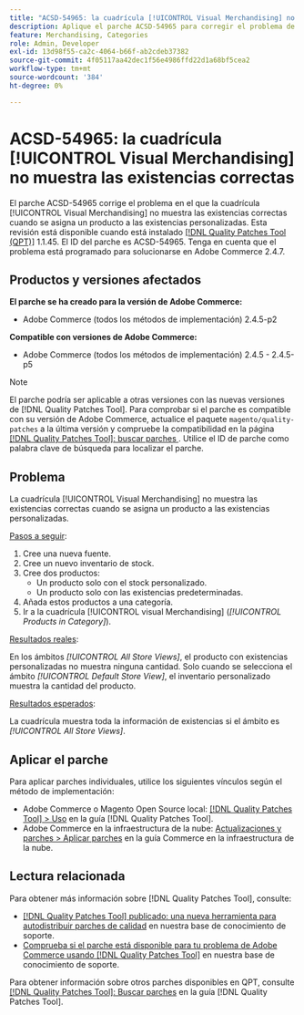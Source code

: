 ```yaml
---
title: "ACSD-54965: la cuadrícula [!UICONTROL Visual Merchandising] no muestra las existencias correctas"
description: Aplique el parche ACSD-54965 para corregir el problema de Adobe Commerce en el que la cuadrícula [!UICONTROL Visual Merchandising] no muestra las existencias correctas cuando se asigna un producto a las existencias personalizadas.
feature: Merchandising, Categories
role: Admin, Developer
exl-id: 13d98f55-ca2c-4064-b66f-ab2cdeb37382
source-git-commit: 4f05117aa42dec1f56e4986ffd22d1a68bf5cea2
workflow-type: tm+mt
source-wordcount: '384'
ht-degree: 0%

---
```


# ACSD-54965: la cuadrícula [!UICONTROL Visual Merchandising] no muestra las existencias correctas

El parche ACSD-54965 corrige el problema en el que la cuadrícula [!UICONTROL Visual Merchandising] no muestra las existencias correctas cuando se asigna un producto a las existencias personalizadas. Esta revisión está disponible cuando está instalado [[!DNL Quality Patches Tool (QPT)]](/help/announcements/adobe-commerce-announcements/magento-quality-patches-released-new-tool-to-self-serve-quality-patches.md) 1.1.45. El ID del parche es ACSD-54965. Tenga en cuenta que el problema está programado para solucionarse en Adobe Commerce 2.4.7.

## Productos y versiones afectados

**El parche se ha creado para la versión de Adobe Commerce:**

* Adobe Commerce (todos los métodos de implementación) 2.4.5-p2

**Compatible con versiones de Adobe Commerce:**

* Adobe Commerce (todos los métodos de implementación) 2.4.5 - 2.4.5-p5

>[!NOTE]
>
>El parche podría ser aplicable a otras versiones con las nuevas versiones de [!DNL Quality Patches Tool]. Para comprobar si el parche es compatible con su versión de Adobe Commerce, actualice el paquete `magento/quality-patches` a la última versión y compruebe la compatibilidad en la página [[!DNL Quality Patches Tool]: buscar parches ](https://experienceleague.adobe.com/tools/commerce-quality-patches/index.html?lang=es). Utilice el ID de parche como palabra clave de búsqueda para localizar el parche.

## Problema

La cuadrícula [!UICONTROL Visual Merchandising] no muestra las existencias correctas cuando se asigna un producto a las existencias personalizadas.

<u>Pasos a seguir</u>:

1. Cree una nueva fuente.
1. Cree un nuevo inventario de stock.
1. Cree dos productos:
   * Un producto solo con el stock personalizado.
   * Un producto solo con las existencias predeterminadas.
1. Añada estos productos a una categoría.
1. Ir a la cuadrícula [!UICONTROL visual Merchandising] (*[!UICONTROL Products in Category]*).

<u>Resultados reales</u>:

En los ámbitos *[!UICONTROL All Store Views]*, el producto con existencias personalizadas no muestra ninguna cantidad. Solo cuando se selecciona el ámbito *[!UICONTROL Default Store View]*, el inventario personalizado muestra la cantidad del producto.

<u>Resultados esperados</u>:

La cuadrícula muestra toda la información de existencias si el ámbito es *[!UICONTROL All Store Views]*.

## Aplicar el parche

Para aplicar parches individuales, utilice los siguientes vínculos según el método de implementación:

* Adobe Commerce o Magento Open Source local: [[!DNL Quality Patches Tool] > Uso](https://experienceleague.adobe.com/docs/commerce-operations/tools/quality-patches-tool/usage.html?lang=es) en la guía [!DNL Quality Patches Tool].
* Adobe Commerce en la infraestructura de la nube: [Actualizaciones y parches > Aplicar parches](https://experienceleague.adobe.com/docs/commerce-cloud-service/user-guide/develop/upgrade/apply-patches.html?lang=es) en la guía Commerce en la infraestructura de la nube.

## Lectura relacionada

Para obtener más información sobre [!DNL Quality Patches Tool], consulte:

* [[!DNL Quality Patches Tool] publicado: una nueva herramienta para autodistribuir parches de calidad](/help/announcements/adobe-commerce-announcements/magento-quality-patches-released-new-tool-to-self-serve-quality-patches.md) en nuestra base de conocimiento de soporte.
* [Comprueba si el parche está disponible para tu problema de Adobe Commerce usando [!DNL Quality Patches Tool]](/help/support-tools/patches-available-in-qpt-tool/check-patch-for-magento-issue-with-magento-quality-patches.md) en nuestra base de conocimiento de soporte.

Para obtener información sobre otros parches disponibles en QPT, consulte [[!DNL Quality Patches Tool]: Buscar parches](https://experienceleague.adobe.com/tools/commerce-quality-patches/index.html?lang=es) en la guía [!DNL Quality Patches Tool].
